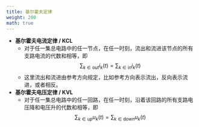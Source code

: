 ```yaml
---
title: 基尔霍夫定律
weight: 200
math: true
---
```


- **基尔霍夫电流定律 / KCL**
    - 对于任一集总电路中的任一节点，在任一时刻，流出和流进该节点的所有支路电流的代数和相等，即
      $$
      \sum_{k\in \mathrm out} i_k(t)=\sum_{k\in \mathrm in} i_k(t)
      $$
    - 这里流出和流进由参考方向规定，比如参考方向表示流出，反向表示流进，或者相反。
- **基尔霍夫电压定律 / KVL**
    - 对于任一集总电路中的任一回路，在任一时刻，沿着该回路的所有支路电压降和电压升的代数和相等，即
      $$
      \sum_{k\in \mathrm up} u_k(t)=\sum_{k\in \mathrm down} u_k(t)
      $$
